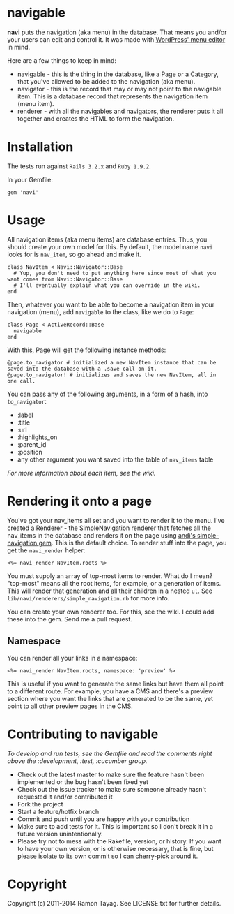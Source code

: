 # navigable

**navi** puts the navigation (aka menu) in the database. That means you and/or your users can edit and control it. It was made with [WordPress' menu editor][wordpress_menu_editor_info] in mind.

Here are a few things to keep in mind:

* navigable - this is the thing in the database, like a Page or a Category, that you've allowed to be added to the navigation (aka menu).
* navigator - this is the record that may or may not point to the navigable item. This is a database record that represents the navigation item (menu item).
* renderer - with all the navigables and navigators, the renderer puts it all together and creates the HTML to form the navigation.

# Installation

The tests run against `Rails 3.2.x` and `Ruby 1.9.2`.

In your Gemfile:

    gem 'navi'

# Usage

All navigation items (aka menu items) are database entries. Thus, you should create your own model for this. By default, the model name `navi` looks for is `nav_item`, so go ahead and make it.

    class NavItem < Navi::Navigator::Base
      # Yup, you don't need to put anything here since most of what you want comes from Navi::Navigator::Base
      # I'll eventually explain what you can override in the wiki.
    end

Then, whatever you want to be able to become a navigation item in your navigation (menu), add `navigable` to the class, like we do to `Page`:

    class Page < ActiveRecord::Base
      navigable
    end

With this, Page will get the following instance methods:

    @page.to_navigator # initialized a new NavItem instance that can be saved into the database with a .save call on it.
    @page.to_navigator! # initializes and saves the new NavItem, all in one call.

You can pass any of the following arguments, in a form of a hash, into `to_navigator`:

* :label
* :title
* :url
* :highlights_on
* :parent_id
* :position
* any other argument you want saved into the table of `nav_items` table

_For more information about each item, see the wiki._

# Rendering it onto a page

You've got your nav_items all set and you want to render it to the menu. I've created a Renderer - the SimpleNavigation renderer that fetches all the nav_items in the database and renders it on the page using [andi's simple-navigation gem][simple_navigation]. This is the default choice. To render stuff into the page, you get the `navi_render` helper:

    <%= navi_render NavItem.roots %>

You must supply an array of top-most items to render. What do I mean? "top-most" means all the root items, for example, or a generation of items. This will render that generation and all their children in a nested `ul`. See `lib/navi/renderers/simple_navigation.rb` for more info.

You can create your own renderer too. For this, see the wiki. I could add these into the gem. Send me a pull request.

## Namespace

You can render all your links in a namespace:

    <%= navi_render NavItem.roots, namespace: 'preview' %>

This is useful if you want to generate the same links but have them all point to a different route. For example, you have a CMS and there's a preview section where you want the links that are generated to be the same, yet point to all other preview pages in the CMS.

# Contributing to navigable

_To develop and run tests, see the Gemfile and read the comments right above the :development, :test, :cucumber group._

* Check out the latest master to make sure the feature hasn't been implemented or the bug hasn't been fixed yet
* Check out the issue tracker to make sure someone already hasn't requested it and/or contributed it
* Fork the project
* Start a feature/hotfix branch
* Commit and push until you are happy with your contribution
* Make sure to add tests for it. This is important so I don't break it in a future version unintentionally.
* Please try not to mess with the Rakefile, version, or history. If you want to have your own version, or is otherwise necessary, that is fine, but please isolate to its own commit so I can cherry-pick around it.

# Copyright

Copyright (c) 2011-2014 Ramon Tayag. See LICENSE.txt for further details.

[wordpress_menu_editor_info]: http://en.support.wordpress.com/menus/
[simple_navigation]: https://github.com/andi/simple-navigation
